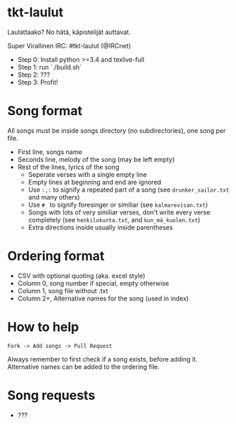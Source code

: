 # tkt-laulut
Laulattaako? No hätä, käpistelijät auttavat.

Super Virallinen IRC: #tkt-laulut (@IRCnet)

* Step 0: Install python >=3.4 and texlive-full
* Step 1: run ´./build.sh´
* Step 2: ???
* Step 3: Profit!

# Song format
All songs must be inside songs directory (no subdirectories), one song per file.

* First line, songs name
* Seconds line, melody of the song (may be left empty)
* Rest of the lines, lyrics of the song
  * Seperate verses with a single empty line
  * Empty lines at beginning and end are ignored
  * Use `:,:` to signify a repeated part of a song (see `drunker_sailor.txt` and many others)
  * Use `# ` to signify foresinger or similiar (see `kalmarevisan.txt`)
  * Songs with lots of very similiar verses,
    don't write every verse completely (see `henkilokunta.txt`, and `kun_mä_kuolen.txt`)
  * Extra directions inside usually inside parentheses

# Ordering format
* CSV with optional quoting (aka. excel style)
* Column 0, song number if special, empty otherwise
* Column 1, song file without .txt
* Column 2+, Alternative names for the song (used in index)

# How to help
`Fork -> Add songs -> Pull Request`

Always remember to first check if a song exists, before adding it.
Alternative names can be added to the ordering file.

# Song requests
* ???
